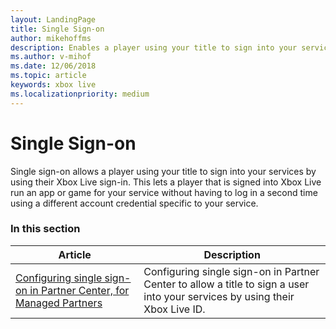 ```yaml
---
layout: LandingPage
title: Single Sign-on
author: mikehoffms
description: Enables a player using your title to sign into your services by using their Xbox Live sign-in.
ms.author: v-mihof
ms.date: 12/06/2018
ms.topic: article
keywords: xbox live
ms.localizationpriority: medium
---
```


# Single Sign-on

Single sign-on allows a player using your title to sign into your services by using their Xbox Live sign-in.
This lets a player that is signed into Xbox Live run an app or game for your service without having to log in a second time using a different account credential specific to your service.


### In this section

| Article | Description |
|---------|-------------|
| [Configuring single sign-on in Partner Center, for Managed Partners](live-single-sign-on.md) | Configuring single sign-on in Partner Center to allow a title to sign a user into your services by using their Xbox Live ID. |
